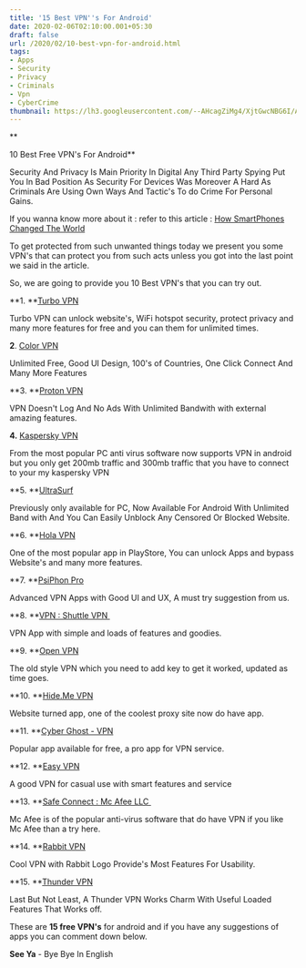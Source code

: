 ```yaml
---
title: '15 Best VPN''s For Android'
date: 2020-02-06T02:10:00.001+05:30
draft: false
url: /2020/02/10-best-vpn-for-android.html
tags: 
- Apps
- Security
- Privacy
- Criminals
- Vpn
- CyberCrime
thumbnail: https://lh3.googleusercontent.com/--AHcagZiMg4/XjtGwcNBG6I/AAAAAAAABDk/PLrgtwFJ7eMkLaNNeuLLqHW82yMpR1GvACLcBGAsYHQ/s1600/IMG_20200206_030704_078.jpg
---
```


**

10 Best Free VPN's For Android**

  

Security And Privacy Is Main Priority In Digital Any Third Party Spying Put You In Bad Position As Security For Devices Was Moreover A Hard As Criminals Are Using Own Ways And Tactic's To do Crime For Personal Gains.

  

If you wanna know more about it : refer to this article : [How SmartPhones Changed The World](https://www.techtracker.in/2019/12/how-smartphones-changed-world.html)

  

To get protected from such unwanted things today we present you some VPN's that can protect you from such acts unless you got into the last point we said in the article.

  

So, we are going to provide you 10 Best VPN's that you can try out.

  

**1. **[Turbo VPN](https://play.google.com/store/apps/details?id=free.vpn.unblock.proxy.turbovpn)

  

Turbo VPN can unlock website's, WiFi hotspot security, protect privacy and many more features for free and you can them for unlimited times.

  

**2**. [Color VPN](https://play.google.com/store/apps/details?id=com.color.vpn)

  

Unlimited Free, Good UI Design, 100's of Countries, One Click Connect And Many More Features

  

**3. **[Proton VPN](https://play.google.com/store/apps/details?id=ch.protonvpn.android)

  

VPN Doesn't Log And No Ads With Unlimited Bandwith with external amazing features.

  

**4.** [Kaspersky VPN](https://play.google.com/store/apps/details?id=com.kms.free)

  

From the most popular PC anti virus software now supports VPN in android  but you only get 200mb traffic and 300mb traffic that you have to connect to your my kaspersky VPN

  

**5. **[UltraSurf](https://play.google.com/store/apps/details?id=us.ultrasurf.mobile.ultrasurf)

  

Previously only available for PC, Now Available For Android With Unlimited Band with And You Can Easily Unblock Any Censored Or Blocked Website.

  

**6. **[Hola VPN](https://play.google.com/store/apps/details?id=org.hola)

  

One of the most popular app in PlayStore, You can unlock Apps and bypass Website's and many more features.

  

**7. **[PsiPhon Pro](https://play.google.com/store/apps/details?id=com.psiphon3.subscription)

  

Advanced VPN Apps with Good UI and UX, A must try suggestion from us.

  

**8. **[VPN : Shuttle VPN ](https://play.google.com/store/apps/details?id=com.shuttlevpn.free.proxy.gaming)

  

VPN App with simple and loads of features and goodies.

  

**9. **[Open VPN](https://play.google.com/store/apps/details?id=net.openvpn.openvpn)

  

The old style VPN which you need to add key to get it worked, updated as time goes.

  

**10. **[Hide.Me VPN](https://play.google.com/store/apps/details?id=hideme.android.vpn)

  

Website turned app, one of the coolest proxy site now do have app. 

  

**11. **[Cyber Ghost - VPN](https://play.google.com/store/apps/details?id=de.mobileconcepts.cyberghost)

  

Popular app available for free, a pro app for VPN service.

  

**12. **[Easy VPN](https://play.google.com/store/apps/details?id=easyvpn.free.vpn.unblock.proxy)

  

A good VPN for casual use with smart features and service

  

**13. **[Safe Connect : Mc Afee LLC ](https://play.google.com/store/apps/details?id=com.mcafee.safeconnect.android)

  

Mc Afee is of the popular anti-virus software that do have VPN if you like Mc Afee than a try here.

  

**14. **[Rabbit VPN](https://play.google.com/store/apps/details?id=com.rabbitvpn.vpn)

  

Cool VPN with Rabbit Logo Provide's Most Features For Usability.

  

**15. **[Thunder VPN](https://play.google.com/store/apps/details?id=com.fast.free.unblock.thunder.vpn)

  

Last But Not Least, A Thunder VPN Works Charm With Useful Loaded Features That Works off.

These are **15 free VPN's** for android and if you have any suggestions of apps you can comment down below.

  

**See Ya** \- Bye Bye In English